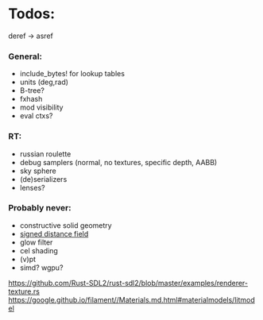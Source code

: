 # Todos:
deref -> asref

### General: 
- include_bytes! for lookup tables
- units (deg,rad)
- B-tree?
- fxhash
- mod visibility
- eval ctxs?

### RT:
- russian roulette
- debug samplers (normal, no textures, specific depth, AABB)
- sky sphere
- (de)serializers
- lenses?

### Probably never:
- constructive solid geometry
- [signed distance field](https://github.com/fu5ha/sdfu)
- glow filter
- cel shading
- (v)pt
- simd? wgpu?

https://github.com/Rust-SDL2/rust-sdl2/blob/master/examples/renderer-texture.rs
https://google.github.io/filament//Materials.md.html#materialmodels/litmodel

